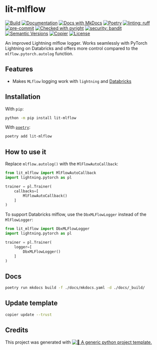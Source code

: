 # lit-mlflow


[![Build](https://github.com/twsl/lit-mlflow/actions/workflows/build.yaml/badge.svg)](https://github.com/twsl/lit-mlflow/actions/workflows/build.yaml)
[![Documentation](https://github.com/twsl/lit-mlflow/actions/workflows/docs.yaml/badge.svg)](https://github.com/twsl/lit-mlflow/actions/workflows/docs.yaml)
[![Docs with MkDocs](https://img.shields.io/badge/MkDocs-docs?style=flat&logo=materialformkdocs&logoColor=white&color=%23526CFE)](https://squidfunk.github.io/mkdocs-material/)
[![Poetry](https://img.shields.io/endpoint?url=https://python-poetry.org/badge/v0.json)](https://python-poetry.org/)
[![linting: ruff](https://img.shields.io/endpoint?url=https://raw.githubusercontent.com/astral-sh/ruff/main/assets/badge/v2.json)](https://github.com/astral-sh/ruff)
[![pre-commit](https://img.shields.io/badge/pre--commit-enabled-brightgreen?logo=pre-commit)](.pre-commit-config.yaml)
[![Checked with pyright](https://microsoft.github.io/pyright/img/pyright_badge.svg)](https://microsoft.github.io/pyright/)
[![security: bandit](https://img.shields.io/badge/security-bandit-yellow.svg)](https://github.com/PyCQA/bandit)
[![Semantic Versions](https://img.shields.io/badge/%20%20%F0%9F%93%A6%F0%9F%9A%80-semantic--versions-e10079.svg)](https://github.com/twsl/lit-mlflow/releases)
[![Copier](https://img.shields.io/endpoint?url=https://raw.githubusercontent.com/copier-org/copier/master/img/badge/badge-grayscale-border.json)](https://github.com/copier-org/copier)
[![License](https://img.shields.io/badge/license-MIT-blue)](LICENSE)


An improved Lightning mlflow logger. Works seamlessly with PyTorch Lightning on Databricks and offers more control compared to the `mlflow.pytorch.autolog` function.


## Features

- Makes `MLflow` logging work with `lightning` and [Databricks](https://www.databricks.com/)


## Installation

With `pip`:
```bash
python -m pip install lit-mlflow
```

With [`poetry`](https://python-poetry.org/):
```bash
poetry add lit-mlflow
```


## How to use it
Replace `mlflow.autolog()` with the `MlFlowAutoCallback`:

```python
from lit_mlflow import MlFlowAutoCallback
import lightning.pytorch as pl

trainer = pl.Trainer(
    callbacks=[
        MlFlowAutoCallback()
    ]
)
```

To support Databricks mlflow, use the `DbxMLFlowLogger` instead of the `MlFlowLogger`:

```python
from lit_mlflow import DbxMLFlowLogger
import lightning.pytorch as pl

trainer = pl.Trainer(
    logger=[
        DbxMLFlowLogger()
    ]
)
```

## Docs

```bash
poetry run mkdocs build -f ./docs/mkdocs.yaml -d ./docs/_build/
```


## Update template

```bash
copier update --trust
```


## Credits

This project was generated with [![🚀 A generic python project template.](https://img.shields.io/badge/python--project--template-%F0%9F%9A%80-brightgreen)](https://github.com/twsl/python-project-template)
